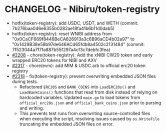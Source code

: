 # CHANGELOG - Nibiru/token-registry

- hotfix(token-registry): add USDC, USDT, and WETH (commit: 7b276baa046e6355b0282ae18fa41b6b11d0dab5)
- hotfix(token-registry): reset WNIBI address from
"0x0CaCF669f8446BeCA826913a3c6B96aCD4b02a97" to
"0x1429B38e58b97de646ACd65fdb8a4502c2131484" (commit: 7f523044a7f7fa887b55f297a4cf3c7debfc3fea)
- [#2208](https://github.com/NibiruChain/nibiru/pull/2208) - chore(token-registry): Add the xNIBI CW20 token and early wrapped ERC20 tokens for NIBI and AXV
- [#2317](https://github.com/NibiruChain/nibiru/pull/2317) - chore(evm): add MIM & USDC.arb to official erc20 token registry
- [#2318](https://github.com/NibiruChain/nibiru/pull/2318) - fix(token-registry): prevent overwriting embedded JSON files during tests.
  - Refactored `ERC20S` and `BANK_COINS` into `LoadERC20s()` and
  `LoadBankCoins()` functions that read from disk instead of relying on hardcoded
  variables. Updated `main.go` to load tokens from `official_erc20s.json` and
  `official_bank_coins.json` prior to parsing and writing.
  - This prevents test runs from overwriting source-controlled files when
  executing the script, resolving issues caused by `os.WriteFile` truncating the
  embedded JSON files on error.

